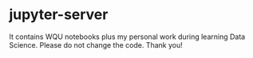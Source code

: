 # jupyter-server
It contains WQU notebooks plus my personal work during learning Data Science.
Please do not change the code. 
Thank you!
